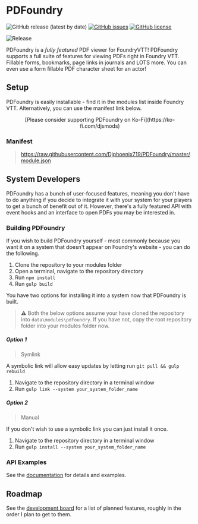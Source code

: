 # PDFoundry

![GitHub release (latest by date)](https://img.shields.io/github/v/release/DJPhoenix719/PDFoundry)
[![GitHub issues](https://img.shields.io/github/issues/Djphoenix719/PDFoundry)](https://github.com/Djphoenix719/PDFoundry/issues)
[![GitHub license](https://img.shields.io/github/license/Djphoenix719/PDFoundry)](https://github.com/Djphoenix719/PDFoundry/blob/master/LICENSE)

![Release](https://github.com/Djphoenix719/PDFoundry/workflows/Release/badge.svg)

PDFoundry is a *fully featured* PDF viewer for FoundryVTT!  PDFoundry supports a full suite of features for viewing PDFs right in Foundry VTT. Fillable forms, bookmarks, page links in journals and LOTS more. You can even use a form fillable PDF character sheet for an actor!

## Setup
PDFoundry is easily installable - find it in the modules list inside Foundry VTT. Alternatively, you can use the manifest link below.

<p align="center">[Please consider supporting PDFoundry on Ko-Fi](https://ko-fi.com/djsmods)</p>

### Manifest
> https://raw.githubusercontent.com/Djphoenix719/PDFoundry/master/module.json


## System Developers
PDFoundry has a bunch of user-focused features, meaning you don't have to do anything if you decide to integrate it with your system for your players to get a bunch of benefit out of it. However, there's a fully featured API with event hooks and an interface to open PDFs you may be interested in.

### Building PDFoundry
If you wish to build PDFoundry yourself - most commonly because you want it on a system that doesn't appear on Foundry's website - you can do the following.

1. Clone the repository to your modules folder
2. Open a terminal, navigate to the repository directory
3. Run `npm install`
4. Run `gulp build`

You have two options for installing it into a system now that PDFoundry is built.

> :warning: Both the below options assume your have cloned the repository into `data\modules\pdfoundry`. If you have not, copy the root repository folder into your modules folder now.

##### Option 1
> Symlink

A symbolic link will allow easy updates by letting run `git pull && gulp rebuild`

1. Navigate to the repository directory in a terminal window
2. Run `gulp link --system your_system_folder_name`

##### Option 2
> Manual

If you don't wish to use a symbolic link you can just install it once.

1. Navigate to the repository directory in a terminal window
2. Run `gulp install --system your_system_folder_name`

### API Examples

See the [documentation](https://djphoenix719.github.io/PDFoundry/index.html) for details and examples.

## Roadmap
See the [development board](https://github.com/Djphoenix719/PDFoundry/projects/1#column-9772243) for a list of planned features, roughly in the order I plan to get to them.
